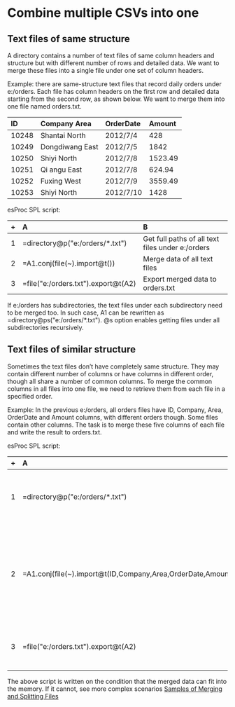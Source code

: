 
# Combine multiple CSVs into one

## Text files of same structure

A directory contains a number of text files of same column headers and structure but with different number of rows and detailed data. We want to merge these files into a single file under one set of column headers.

Example: there are same-structure text files that record daily orders under e:/orders. Each file has column headers on the first row and detailed data starting from the second row, as shown below. We want to merge them into one file named orders.txt.

|ID|Company Area|OrderDate|Amount|
|:-|:-|:-|:-|
|10248|Shantai North|2012/7/4|428|
|10249|Dongdiwang East|2012/7/5|1842|
|10250|Shiyi North|2012/7/8|1523.49|
|10251|Qi angu East|2012/7/8|624.94|
|10252|Fuxing West|2012/7/9|3559.49|
|10253|Shiyi North|2012/7/10|1428|

esProc SPL script:

|+|A|B|
|:-|:-|:-|
|1|=directory@p("e:/orders/\*.txt")|Get full paths of all text files under e:/orders|
|2|=A1.conj(file(\~).import@t())|Merge data of all text files|
|3|=file("e:/orders.txt").export@t(A2)|Export merged data to orders.txt|

If e:/orders has subdirectories, the text files under each subdirectory need to be merged too. In such case, A1 can be rewritten as =directory@ps("e:/orders/*.txt"). @s option enables getting files under all subdirectories recursively.

## Text files of similar structure

Sometimes the text files don’t have completely same structure. They may contain different number of columns or have columns in different order, though all share a number of common columns. To merge the common columns in all files into one file, we need to retrieve them from each file in a specified order.  

Example: In the previous e:/orders, all orders files have ID, Company, Area, OrderDate and Amount columns, with different orders though. Some files contain other columns. The task is to merge these five columns of each file and write the result to orders.txt.

esProc SPL script:

|+|A|B|
|:-|:-|:-|
|1|=directory@p("e:/orders/\*.txt")|Get full paths of all text files under e:/orders|
|2|=A1.conj(file(\~).import@t(ID,Company,Area,OrderDate,Amount))|Retrieve the five columns from every file in the specified order and merge them|
|3|=file("e:/orders.txt").export@t(A2)|Export the merge result to orders.txt|


The above script is written on the condition that the merged data can fit into the memory. If it cannot, see more complex scenarios [Samples of Merging and Splitting Files](http://c.raqsoft.com/article/1600309450633)
